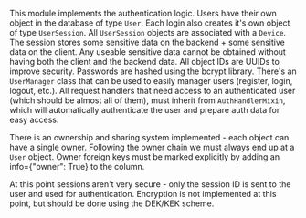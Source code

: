 This module implements the authentication logic.
Users have their own object in the database of type `User`.
Each login also creates it's own object of type `UserSession`.
All `UserSession` objects are associated with a `Device`.
The session stores some sensitive data on the backend + some sensitive data on the client. Any useable sensitive data cannot be obtained without having both the client and the backend data.
All object IDs are UUIDs to improve security.
Passwords are hashed using the bcrypt library.
There's an `UserManager` class that can be used to easily manager users (register, login, logout, etc.).
All request handlers that need access to an authenticated user (which should be almost all of them), must inherit from `AuthHandlerMixin`, which will automatically authenticate the user and prepare auth data for easy access.

There is an ownership and sharing system implemented - each object can have a single owner. Following the owner chain we must always end up at a `User` object.
Owner foreign keys must be marked explicitly by adding an info={"owner": True} to the column.

At this point sessions aren't very secure - only the session ID is sent to the user and used for authentication.
Encryption is not implemented at this point, but should be done using the DEK/KEK scheme.
